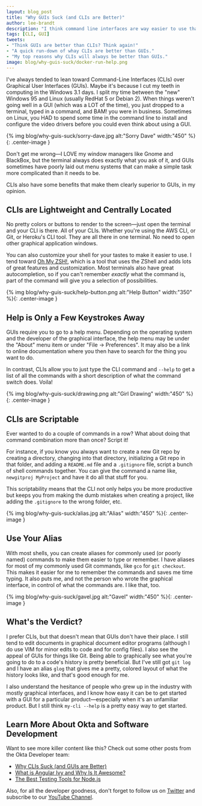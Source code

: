 ```yaml
---
layout: blog_post
title: "Why GUIs Suck (and CLIs are Better)"
author: lee-brandt
description: "I think command line interfaces are way easier to use that graphical user interfaces."
tags: [CLI, GUI]
tweets:
- "Think GUIs are better than CLIs? Think again!"
- "A quick run-down of whay CLIs are better than GUIs."
- "My top reasons why CLIs will always be better than GUIs."
image: blog/why-guis-suck/docker-run-help.png
---
```


I've always tended to lean toward Command-Line Interfaces (CLIs) over Graphical User Interfaces (GUIs). Maybe it's because I cut my teeth in computing in the Windows 3.1 days. I split my time between the "new" Windows 95 and Linux (usually RedHat 5 or Debian 2). When things weren't going well in a GUI (which was a LOT of the time), you just dropped to a terminal, typed in a command, and BAM! you were in business. Sometimes on Linux, you HAD to spend some time in the command line to install and configure the video drivers before you could even think about using a GUI.

{% img blog/why-guis-suck/sorry-dave.jpg alt:"Sorry Dave" width:"450" %}{: .center-image }

Don't get me wrong—I LOVE my window managers like Gnome and BlackBox, but the terminal always does exactly what you ask of it, and GUIs sometimes have poorly laid out menu systems that can make a simple task more complicated than it needs to be.

CLIs also have some benefits that make them clearly superior to GUIs, in my opinion.

## CLIs are Lightweight and Centrally Located

No pretty colors or buttons to render to the screen—just open the terminal and your CLI is there. All of your CLIs. Whether you're using the AWS CLI, or Git, or Heroku's CLI tool. They are all there in one terminal. No need to open other graphical application windows.

You can also customize your shell for your tastes to make it easier to use. I tend toward [Oh My ZSH!](https://ohmyz.sh/), which is a tool that uses the ZShell and adds lots of great features and customization. Most terminals also have great autocompletion, so if you can't remember _exactly_ what the command is, part of the command will give you a selection of possibilities.

{% img blog/why-guis-suck/help-button.png alt:"Help Button" width:"350" %}{: .center-image }

## Help is Only a Few Keystrokes Away

GUIs require you to go to a help menu. Depending on the operating system and the developer of the graphical interface, the help menu may be under the "About" menu item or under "File -> Preferences". It may also be a link to online documentation where you then have to search for the thing you want to do.

In contrast, CLIs allow you to just type the CLI command and `--help` to get a list of all the commands with a short description of what the command switch does. Voila!

{% img blog/why-guis-suck/drawing.png alt:"Girl Drawing" width:"450" %}{: .center-image }

## CLIs are Scriptable

Ever wanted to do a couple of commands in a row? What about doing that command combination more than once? Script it!

For instance, if you know you always want to create a new Git repo by creating a directory, changing into that directory, initializing a Git repo in that folder, and adding a `README.md` file and a `.gitignore` file, script a bunch of shell commands together. You can give the command a name like, `newgitproj MyProject` and have it do all that stuff for you.

This scriptability means that the CLI not only helps you be more productive but keeps you from making the dumb mistakes when creating a project, like adding the `.gitignore` to the wrong folder, etc.

{% img blog/why-guis-suck/alias.jpg alt:"Alias" width:"450" %}{: .center-image }

## Use Your Alias

With most shells, you can create aliases for commonly used (or poorly named) commands to make them easier to type or remember. I have aliases for most of my commonly used Git commands, like `gco` for `git checkout`. This makes it easier for me to remember the commands and saves me time typing. It also puts me, and not the person who wrote the graphical interface, in control of what the commands are. I like that, too.

{% img blog/why-guis-suck/gavel.jpg alt:"Gavel" width:"450" %}{: .center-image }

## What's the Verdict?

I prefer CLIs, but that doesn't mean that GUIs don't have their place. I still tend to edit documents in graphical document editor programs (although I do use VIM for minor edits to code and for config files). I also see the appeal of GUIs for things like Git. Being able to graphically see what you're going to do to a code's history is pretty beneficial. But I've still got `git log` and I have an alias `glog` that gives me a pretty, colored layout of what the history looks like, and that's good enough for me.

I also understand the hesitance of people who grew up in the industry with mostly graphical interfaces, and I know how easy it can be to get started with a GUI for a particular product—especially when it's an unfamiliar product. But I still think `my-cli --help` is a pretty easy way to get started.

## Learn More About Okta and Software Development

Want to see more killer content like this? Check out some other posts from the Okta Developer team:

* [Why CLIs Suck (and GUIs are Better)](/blog/2020/02/19/why-clis-suck-guis-are-better)
* [What is Angular Ivy and Why Is It Awesome?](/blog/2020/02/12/angular-ivy)
* [The Best Testing Tools for Node.js](/blog/2020/01/27/best-nodejs-testing-tools)

Also, for all the developer goodness, don't forget to follow us on [Twitter](https://twitter.com/oktadev) and subscribe to our [YouTube Channel](https://youtube.com/c/oktadev).
